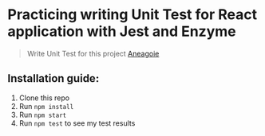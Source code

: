 # Practicing writing Unit Test for React application with Jest and Enzyme
> Write Unit Test for this project [Aneagoie](https://github.com/aneagoie/robofriends-pwa)
## Installation guide:
1. Clone this repo
2. Run `npm install`
3. Run `npm start`
4. Run `npm test` to see my test results
